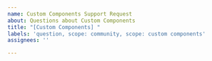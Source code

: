 ```yaml
---
name: Custom Components Support Request
about: Questions about Custom Components
title: "[Custom Components] "
labels: 'question, scope: community, scope: custom components'
assignees: ''

---
```


<!--
Thank you for reaching us regarding to Custom Components.
Please note that Angular wrapper for Custom Components is community build which also means you may get help from the community.

Before submitting your request, please read our Wiki page: https://github.com/formio/angular-formio/wiki/Custom-Components-with-Angular-Elements
-->
